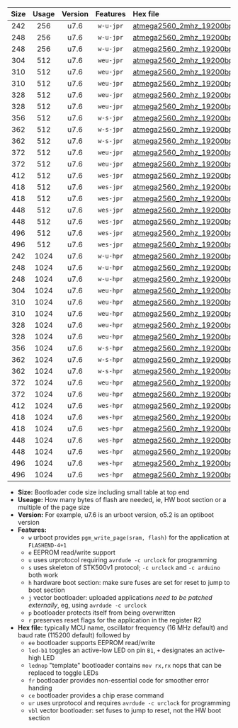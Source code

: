 |Size|Usage|Version|Features|Hex file|
|:-:|:-:|:-:|:-:|:--|
|242|256|u7.6|`w-u-jpr`|[atmega2560_2mhz_19200bps_ur_vbl.hex](https://raw.githubusercontent.com/stefanrueger/urboot/main//atmega2560_2mhz_19200bps_ur_vbl.hex)|
|248|256|u7.6|`w-u-jpr`|[atmega2560_2mhz_19200bps_led+b7_ur_vbl.hex](https://raw.githubusercontent.com/stefanrueger/urboot/main//atmega2560_2mhz_19200bps_led+b7_ur_vbl.hex)|
|248|256|u7.6|`w-u-jpr`|[atmega2560_2mhz_19200bps_lednop_ur_vbl.hex](https://raw.githubusercontent.com/stefanrueger/urboot/main//atmega2560_2mhz_19200bps_lednop_ur_vbl.hex)|
|304|512|u7.6|`weu-jpr`|[atmega2560_2mhz_19200bps_ee_ur_vbl.hex](https://raw.githubusercontent.com/stefanrueger/urboot/main//atmega2560_2mhz_19200bps_ee_ur_vbl.hex)|
|310|512|u7.6|`weu-jpr`|[atmega2560_2mhz_19200bps_ee_led+b7_ur_vbl.hex](https://raw.githubusercontent.com/stefanrueger/urboot/main//atmega2560_2mhz_19200bps_ee_led+b7_ur_vbl.hex)|
|310|512|u7.6|`weu-jpr`|[atmega2560_2mhz_19200bps_ee_lednop_ur_vbl.hex](https://raw.githubusercontent.com/stefanrueger/urboot/main//atmega2560_2mhz_19200bps_ee_lednop_ur_vbl.hex)|
|328|512|u7.6|`weu-jpr`|[atmega2560_2mhz_19200bps_ee_led+b7_fr_ur_vbl.hex](https://raw.githubusercontent.com/stefanrueger/urboot/main//atmega2560_2mhz_19200bps_ee_led+b7_fr_ur_vbl.hex)|
|328|512|u7.6|`weu-jpr`|[atmega2560_2mhz_19200bps_ee_lednop_fr_ur_vbl.hex](https://raw.githubusercontent.com/stefanrueger/urboot/main//atmega2560_2mhz_19200bps_ee_lednop_fr_ur_vbl.hex)|
|356|512|u7.6|`w-s-jpr`|[atmega2560_2mhz_19200bps_vbl.hex](https://raw.githubusercontent.com/stefanrueger/urboot/main//atmega2560_2mhz_19200bps_vbl.hex)|
|362|512|u7.6|`w-s-jpr`|[atmega2560_2mhz_19200bps_led+b7_vbl.hex](https://raw.githubusercontent.com/stefanrueger/urboot/main//atmega2560_2mhz_19200bps_led+b7_vbl.hex)|
|362|512|u7.6|`w-s-jpr`|[atmega2560_2mhz_19200bps_lednop_vbl.hex](https://raw.githubusercontent.com/stefanrueger/urboot/main//atmega2560_2mhz_19200bps_lednop_vbl.hex)|
|372|512|u7.6|`weu-jpr`|[atmega2560_2mhz_19200bps_ee_led+b7_fr_ce_ur_vbl.hex](https://raw.githubusercontent.com/stefanrueger/urboot/main//atmega2560_2mhz_19200bps_ee_led+b7_fr_ce_ur_vbl.hex)|
|372|512|u7.6|`weu-jpr`|[atmega2560_2mhz_19200bps_ee_lednop_fr_ce_ur_vbl.hex](https://raw.githubusercontent.com/stefanrueger/urboot/main//atmega2560_2mhz_19200bps_ee_lednop_fr_ce_ur_vbl.hex)|
|412|512|u7.6|`wes-jpr`|[atmega2560_2mhz_19200bps_ee_vbl.hex](https://raw.githubusercontent.com/stefanrueger/urboot/main//atmega2560_2mhz_19200bps_ee_vbl.hex)|
|418|512|u7.6|`wes-jpr`|[atmega2560_2mhz_19200bps_ee_led+b7_vbl.hex](https://raw.githubusercontent.com/stefanrueger/urboot/main//atmega2560_2mhz_19200bps_ee_led+b7_vbl.hex)|
|418|512|u7.6|`wes-jpr`|[atmega2560_2mhz_19200bps_ee_lednop_vbl.hex](https://raw.githubusercontent.com/stefanrueger/urboot/main//atmega2560_2mhz_19200bps_ee_lednop_vbl.hex)|
|448|512|u7.6|`wes-jpr`|[atmega2560_2mhz_19200bps_ee_led+b7_fr_vbl.hex](https://raw.githubusercontent.com/stefanrueger/urboot/main//atmega2560_2mhz_19200bps_ee_led+b7_fr_vbl.hex)|
|448|512|u7.6|`wes-jpr`|[atmega2560_2mhz_19200bps_ee_lednop_fr_vbl.hex](https://raw.githubusercontent.com/stefanrueger/urboot/main//atmega2560_2mhz_19200bps_ee_lednop_fr_vbl.hex)|
|496|512|u7.6|`wes-jpr`|[atmega2560_2mhz_19200bps_ee_led+b7_fr_ce_vbl.hex](https://raw.githubusercontent.com/stefanrueger/urboot/main//atmega2560_2mhz_19200bps_ee_led+b7_fr_ce_vbl.hex)|
|496|512|u7.6|`wes-jpr`|[atmega2560_2mhz_19200bps_ee_lednop_fr_ce_vbl.hex](https://raw.githubusercontent.com/stefanrueger/urboot/main//atmega2560_2mhz_19200bps_ee_lednop_fr_ce_vbl.hex)|
|242|1024|u7.6|`w-u-hpr`|[atmega2560_2mhz_19200bps_ur.hex](https://raw.githubusercontent.com/stefanrueger/urboot/main//atmega2560_2mhz_19200bps_ur.hex)|
|248|1024|u7.6|`w-u-hpr`|[atmega2560_2mhz_19200bps_led+b7_ur.hex](https://raw.githubusercontent.com/stefanrueger/urboot/main//atmega2560_2mhz_19200bps_led+b7_ur.hex)|
|248|1024|u7.6|`w-u-hpr`|[atmega2560_2mhz_19200bps_lednop_ur.hex](https://raw.githubusercontent.com/stefanrueger/urboot/main//atmega2560_2mhz_19200bps_lednop_ur.hex)|
|304|1024|u7.6|`weu-hpr`|[atmega2560_2mhz_19200bps_ee_ur.hex](https://raw.githubusercontent.com/stefanrueger/urboot/main//atmega2560_2mhz_19200bps_ee_ur.hex)|
|310|1024|u7.6|`weu-hpr`|[atmega2560_2mhz_19200bps_ee_led+b7_ur.hex](https://raw.githubusercontent.com/stefanrueger/urboot/main//atmega2560_2mhz_19200bps_ee_led+b7_ur.hex)|
|310|1024|u7.6|`weu-hpr`|[atmega2560_2mhz_19200bps_ee_lednop_ur.hex](https://raw.githubusercontent.com/stefanrueger/urboot/main//atmega2560_2mhz_19200bps_ee_lednop_ur.hex)|
|328|1024|u7.6|`weu-hpr`|[atmega2560_2mhz_19200bps_ee_led+b7_fr_ur.hex](https://raw.githubusercontent.com/stefanrueger/urboot/main//atmega2560_2mhz_19200bps_ee_led+b7_fr_ur.hex)|
|328|1024|u7.6|`weu-hpr`|[atmega2560_2mhz_19200bps_ee_lednop_fr_ur.hex](https://raw.githubusercontent.com/stefanrueger/urboot/main//atmega2560_2mhz_19200bps_ee_lednop_fr_ur.hex)|
|356|1024|u7.6|`w-s-hpr`|[atmega2560_2mhz_19200bps.hex](https://raw.githubusercontent.com/stefanrueger/urboot/main//atmega2560_2mhz_19200bps.hex)|
|362|1024|u7.6|`w-s-hpr`|[atmega2560_2mhz_19200bps_led+b7.hex](https://raw.githubusercontent.com/stefanrueger/urboot/main//atmega2560_2mhz_19200bps_led+b7.hex)|
|362|1024|u7.6|`w-s-hpr`|[atmega2560_2mhz_19200bps_lednop.hex](https://raw.githubusercontent.com/stefanrueger/urboot/main//atmega2560_2mhz_19200bps_lednop.hex)|
|372|1024|u7.6|`weu-hpr`|[atmega2560_2mhz_19200bps_ee_led+b7_fr_ce_ur.hex](https://raw.githubusercontent.com/stefanrueger/urboot/main//atmega2560_2mhz_19200bps_ee_led+b7_fr_ce_ur.hex)|
|372|1024|u7.6|`weu-hpr`|[atmega2560_2mhz_19200bps_ee_lednop_fr_ce_ur.hex](https://raw.githubusercontent.com/stefanrueger/urboot/main//atmega2560_2mhz_19200bps_ee_lednop_fr_ce_ur.hex)|
|412|1024|u7.6|`wes-hpr`|[atmega2560_2mhz_19200bps_ee.hex](https://raw.githubusercontent.com/stefanrueger/urboot/main//atmega2560_2mhz_19200bps_ee.hex)|
|418|1024|u7.6|`wes-hpr`|[atmega2560_2mhz_19200bps_ee_led+b7.hex](https://raw.githubusercontent.com/stefanrueger/urboot/main//atmega2560_2mhz_19200bps_ee_led+b7.hex)|
|418|1024|u7.6|`wes-hpr`|[atmega2560_2mhz_19200bps_ee_lednop.hex](https://raw.githubusercontent.com/stefanrueger/urboot/main//atmega2560_2mhz_19200bps_ee_lednop.hex)|
|448|1024|u7.6|`wes-hpr`|[atmega2560_2mhz_19200bps_ee_led+b7_fr.hex](https://raw.githubusercontent.com/stefanrueger/urboot/main//atmega2560_2mhz_19200bps_ee_led+b7_fr.hex)|
|448|1024|u7.6|`wes-hpr`|[atmega2560_2mhz_19200bps_ee_lednop_fr.hex](https://raw.githubusercontent.com/stefanrueger/urboot/main//atmega2560_2mhz_19200bps_ee_lednop_fr.hex)|
|496|1024|u7.6|`wes-hpr`|[atmega2560_2mhz_19200bps_ee_led+b7_fr_ce.hex](https://raw.githubusercontent.com/stefanrueger/urboot/main//atmega2560_2mhz_19200bps_ee_led+b7_fr_ce.hex)|
|496|1024|u7.6|`wes-hpr`|[atmega2560_2mhz_19200bps_ee_lednop_fr_ce.hex](https://raw.githubusercontent.com/stefanrueger/urboot/main//atmega2560_2mhz_19200bps_ee_lednop_fr_ce.hex)|

- **Size:** Bootloader code size including small table at top end
- **Useage:** How many bytes of flash are needed, ie, HW boot section or a multiple of the page size
- **Version:** For example, u7.6 is an urboot version, o5.2 is an optiboot version
- **Features:**
  + `w` urboot provides `pgm_write_page(sram, flash)` for the application at `FLASHEND-4+1`
  + `e` EEPROM read/write support
  + `u` uses urprotocol requiring `avrdude -c urclock` for programming
  + `s` uses skeleton of STK500v1 protocol; `-c urclock` and `-c arduino` both work
  + `h` hardware boot section: make sure fuses are set for reset to jump to boot section
  + `j` vector bootloader: uploaded applications *need to be patched externally*, eg, using `avrdude -c urclock`
  + `p` bootloader protects itself from being overwritten
  + `r` preserves reset flags for the application in the register R2
- **Hex file:** typically MCU name, oscillator frequency (16 MHz default) and baud rate (115200 default) followed by
  + `ee` bootloader supports EEPROM read/write
  + `led-b1` toggles an active-low LED on pin `B1`, `+` designates an active-high LED
  + `lednop` "template" bootloader contains `mov rx,rx` nops that can be replaced to toggle LEDs
  + `fr` bootloader provides non-essential code for smoother error handing
  + `ce` bootloader provides a chip erase command
  + `ur` uses urprotocol and requires `avrdude -c urclock` for programming
  + `vbl` vector bootloader: set fuses to jump to reset, not the HW boot section
